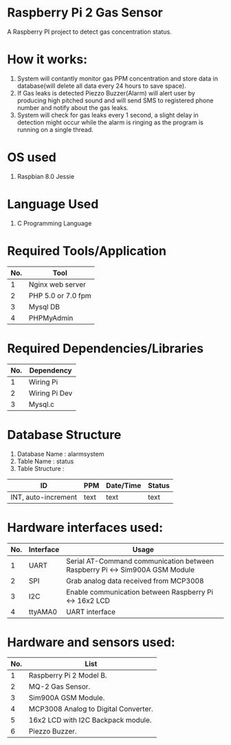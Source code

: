 # Raspberry Pi 2 Gas Sensor

A Raspberry PI project to detect gas concentration status.

How it works:
=============
1. System will contantly monitor gas PPM concentration and store data in database(will delete all data every 24 hours to save space).
2. If Gas leaks is detected Piezzo Buzzer(Alarm) will alert user by producing high pitched sound and will send SMS to registered phone    	 number and notify about the gas leaks.
3. System will check for gas leaks every 1 second, a slight delay in detection might occur while the alarm is ringing as the program is 		 running on a single thread.

OS used
=======
1. Raspbian 8.0 Jessie

Language Used
=============
1. C Programming Language

Required Tools/Application
==========================

|No.|Tool|
|-|-------------------------|
|1| Nginx web server |
|2| PHP 5.0 or 7.0 fpm |
|3| Mysql DB |
|4| PHPMyAdmin |

Required Dependencies/Libraries
===============================

|No.|Dependency|
|-|-------------------------|
|1| Wiring Pi |
|2| Wiring Pi Dev |
|3| Mysql.c |

Database Structure
==================
1. Database Name : alarmsystem
2. Table Name : status
3. Table Structure : 

|         ID          | PPM  | Date/Time | Status |
|---------------------|------|-----------|--------|
| INT, auto-increment | text |   text    |  text  |

Hardware interfaces used:
=========================
|No.|Interface|Usage|
|-|-------------------------|--|
|1| UART | Serial AT-Command communication between Raspberry Pi <-> Sim900A GSM Module |
|2| SPI | Grab analog data received from MCP3008 |
|3| I2C | Enable communication between Raspberry Pi <-> 16x2 LCD |
|4| ttyAMA0 | UART interface |

Hardware and sensors used:
==========================

|No.|List|
|-|-------------------------|
|1| Raspberry Pi 2 Model B. |
|2| MQ-2 Gas Sensor. |
|3| Sim900A GSM Module. |
|4| MCP3008 Analog to Digital Converter. |
|5| 16x2 LCD with I2C Backpack module. |
|6| Piezzo Buzzer. |



